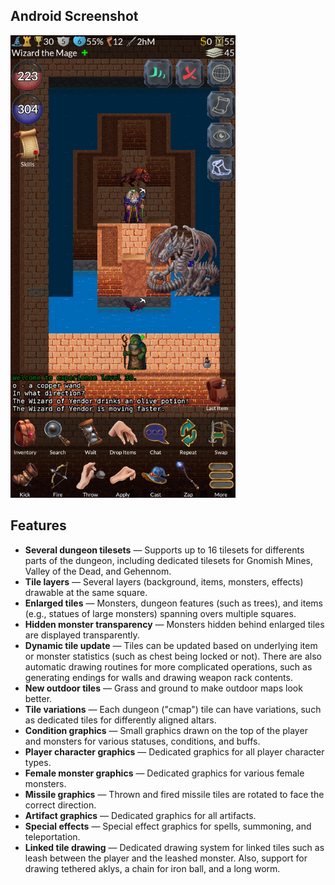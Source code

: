 ## Android Screenshot

<img src="/uploads/Improved%20Graphical%20Interface/android-screenshot.webp" height="740" alt="Android screenshot" /><br />

## Features

* **Several dungeon tilesets** — Supports up to 16 tilesets for differents parts of the dungeon, including dedicated tilesets for Gnomish Mines, Valley of the Dead, and Gehennom.
* **Tile layers** — Several layers (background, items, monsters, effects) drawable at the same square.
* **Enlarged tiles** — Monsters, dungeon features (such as trees), and items (e.g., statues of large monsters) spanning overs multiple squares.
* **Hidden monster transparency** — Monsters hidden behind enlarged tiles are displayed transparently.
* **Dynamic tile update** — Tiles can be updated based on underlying item or monster statistics (such as chest being locked or not). There are also automatic drawing routines for more complicated operations, such as generating endings for walls and drawing weapon rack contents.
* **New outdoor tiles** — Grass and ground to make outdoor maps look better.
* **Tile variations** — Each dungeon ("cmap") tile can have variations, such as dedicated tiles for differently aligned altars.
* **Condition graphics** — Small graphics drawn on the top of the player and monsters for various statuses, conditions, and buffs. 
* **Player character graphics** — Dedicated graphics for all player character types.
* **Female monster graphics** — Dedicated graphics for various female monsters.
* **Missile graphics** — Thrown and fired missile tiles are rotated to face the correct direction.
* **Artifact graphics** — Dedicated graphics for all artifacts.
* **Special effects** — Special effect graphics for spells, summoning, and teleportation.
* **Linked tile drawing** — Dedicated drawing system for linked tiles such as leash between the player and the leashed monster. Also, support for drawing tethered aklys, a chain for iron ball, and a long worm.